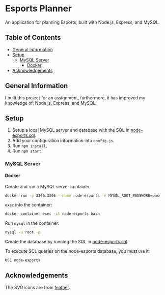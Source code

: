 # Esports Planner <!-- omit in toc -->

An application for planning Esports, built with Node.js, Express, and MySQL.

## Table of Contents <!-- omit in toc -->

- [General Information](#general-information)
- [Setup](#setup)
  - [MySQL Server](#mysql-server)
    - [Docker](#docker)
- [Acknowledgements](#acknowledgements)

## General Information

I built this project for an assignment, furthermore, it has improved my knowledge of; Node.js, Express, and MySQL.

## Setup

1. Setup a local MySQL server and database with the SQL in [node-esports.sql](./node-esports.sql).
2. Add your configuration information into `config.js`.
3. Run `npm install`.
4. Run `npm start`.

### MySQL Server

#### Docker

Create and run a MySQL server container:

```bash
docker run -p 3306:3306 --name node-esports -e MYSQL_ROOT_PASSWORD=password -d mysql:8.0.31
```

`exec` into the container:

```bash
docker container exec -it node-esports bash
```

Run `mysql` in the container:

```bash
mysql -u root -p
```

Create the database by running the SQL in [node-esports.sql](./node-esports.sql).

To execute SQL queries on the node-esports database, you must `USE` it:

```bash
USE node-esports
```

## Acknowledgements

The SVG icons are from [feather](https://github.com/feathericons/feather).
